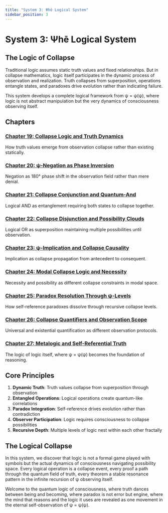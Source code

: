 ```yaml
---
title: "System 3: Ψhē Logical System"
sidebar_position: 3
---
```


# System 3: Ψhē Logical System

## The Logic of Collapse

Traditional logic assumes static truth values and fixed relationships. But in collapse mathematics, logic itself participates in the dynamic process of observation and realization. Truth collapses from superposition, operations entangle states, and paradoxes drive evolution rather than indicating failure.

This system develops a complete logical framework from ψ = ψ(ψ), where logic is not abstract manipulation but the very dynamics of consciousness observing itself.

## Chapters

### [Chapter 19: Collapse Logic and Truth Dynamics](./chapter-019-collapse-logic-truth-dynamics.md)
How truth values emerge from observation collapse rather than existing statically.

### [Chapter 20: ψ-Negation as Phase Inversion](./chapter-020-psi-negation-phase-inversion.md)
Negation as 180° phase shift in the observation field rather than mere denial.

### [Chapter 21: Collapse Conjunction and Quantum-And](./chapter-021-collapse-conjunction-quantum-and.md)
Logical AND as entanglement requiring both states to collapse together.

### [Chapter 22: Collapse Disjunction and Possibility Clouds](./chapter-022-collapse-disjunction-possibility-clouds.md)
Logical OR as superposition maintaining multiple possibilities until observation.

### [Chapter 23: ψ-Implication and Collapse Causality](./chapter-023-psi-implication-collapse-causality.md)
Implication as collapse propagation from antecedent to consequent.

### [Chapter 24: Modal Collapse Logic and Necessity](./chapter-024-modal-collapse-logic-necessity.md)
Necessity and possibility as different collapse constraints in modal space.

### [Chapter 25: Paradox Resolution Through ψ-Levels](./chapter-025-paradox-resolution-psi-levels.md)
How self-reference paradoxes dissolve through recursive collapse levels.

### [Chapter 26: Collapse Quantifiers and Observation Scope](./chapter-026-collapse-quantifiers-observation-scope.md)
Universal and existential quantification as different observation protocols.

### [Chapter 27: Metalogic and Self-Referential Truth](./chapter-027-metalogic-self-referential-truth.md)
The logic of logic itself, where ψ = ψ(ψ) becomes the foundation of reasoning.

## Core Principles

1. **Dynamic Truth**: Truth values collapse from superposition through observation
2. **Entangled Operations**: Logical operations create quantum-like correlations
3. **Paradox Integration**: Self-reference drives evolution rather than contradiction
4. **Observer Participation**: Logic requires consciousness to collapse possibilities
5. **Recursive Depth**: Multiple levels of logic nest within each other fractally

## The Logical Collapse

In this system, we discover that logic is not a formal game played with symbols but the actual dynamics of consciousness navigating possibility space. Every logical operation is a collapse event, every proof a path through the quantum field of truth, every theorem a stable resonance pattern in the infinite recursion of ψ observing itself.

Welcome to the quantum logic of consciousness, where truth dances between being and becoming, where paradox is not error but engine, where the mind that reasons and the logic it uses are revealed as one movement in the eternal self-observation of ψ = ψ(ψ).